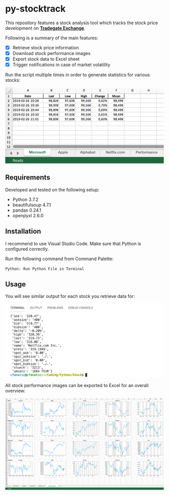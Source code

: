 # py-stocktrack

This repository features a stock analysis tool which tracks the stock price development on [**Tradegate Exchange**](https://www.tradegate.de).

Following is a summary of the main features:

- [x] Retrieve stock price information
- [x] Download stock performance images
- [x] Export stock data to Excel sheet
- [x] Trigger notifications in case of market volatility

Run the script multiple times in order to generate statistics for various stocks:

![Price](https://raw.githubusercontent.com/cfanatic/py-stocktrack/master/res/2_price.png)

## Requirements

Developed and tested on the following setup:

- Python 3.7.2
- beautifulsoup 4.7.1
- pandas 0.24.1
- openpyxl 2.6.0

## Installation

I recommend to use Visual Studio Code. Make sure that Python is configured correctly.

Run the following command from Command Palette:

`Python: Run Python File in Terminal`

## Usage

You will see similar output for each stock you retrieve data for:

![Data](https://github.com/cfanatic/py-stocktrack/blob/master/res/3_data.png)

All stock performance images can be exported to Excel for an overall overview:

![Data](https://github.com/cfanatic/py-stocktrack/blob/master/res/1_overview.png)